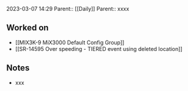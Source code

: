 2023-03-07 14:29
Parent:: [[Daily]] 
Parent:: xxxx





## Worked on

- [[MIX3K-9 MiX3000 Default Config Group]]
- [[SR-14595 Over speeding - TIERED event using deleted location]]

## Notes

- xxx






